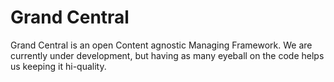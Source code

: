 Grand Central
=========
Grand Central is an open Content agnostic Managing Framework. We are currently under development, but having as many eyeball on the code helps us keeping it hi-quality.